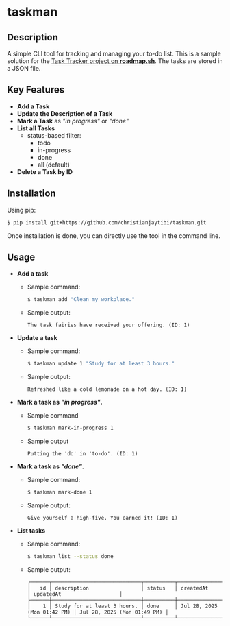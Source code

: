 # taskman

## Description

A simple CLI tool for tracking and managing your to-do list. This is a sample solution for the [Task Tracker project on **roadmap.sh**](https://roadmap.sh/projects/task-tracker). The tasks are stored in a JSON file.
  
## Key Features

- **Add a Task**
- **Update the Description of a Task**
- **Mark a Task** as _"in progress"_ or _"done"_
- **List all Tasks**
  - status-based filter:
    - todo
    - in-progress
    - done
    - all (default)
- **Delete a Task by ID**

## Installation
Using pip:
```bash
$ pip install git+https://github.com/christianjaytibi/taskman.git
```
Once installation is done, you can directly use the tool in the command line.

## Usage

- **Add a task**

  - Sample command:
    ```bash
    $ taskman add "Clean my workplace."
    ```
  - Sample output:
    ```
    The task fairies have received your offering. (ID: 1)
    ```

- **Update a task**

  - Sample command:
    ```bash
    $ taskman update 1 "Study for at least 3 hours."
    ```
  - Sample output:
    ```
    Refreshed like a cold lemonade on a hot day. (ID: 1)
    ```

- **Mark a task as _"in progress"_.**

  - Sample command
    ```bash
    $ taskman mark-in-progress 1
    ```
  - Sample output
    ```
    Putting the 'do' in 'to-do'. (ID: 1)
    ```

- **Mark a task as _"done"_.**

  - Sample command:
    ```bash
    $ taskman mark-done 1
    ```
  - Sample output:
    ```
    Give yourself a high-five. You earned it! (ID: 1)
    ```

- **List tasks**
  - Sample command:
    ```bash
    $ taskman list --status done
    ```
  - Sample output:
    ```
    ╭──────┬─────────────────────────────┬──────────┬─────────────────────────────┬─────────────────────────────╮
    │   id │ description                 │ status   │ createdAt                   │ updatedAt                   │
    ├──────┼─────────────────────────────┼──────────┼─────────────────────────────┼─────────────────────────────┤
    │    1 │ Study for at least 3 hours. │ done     │ Jul 28, 2025 (Mon 01:42 PM) │ Jul 28, 2025 (Mon 01:49 PM) │
    ╰──────┴─────────────────────────────┴──────────┴─────────────────────────────┴─────────────────────────────╯
    ```
